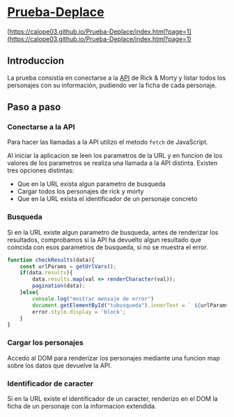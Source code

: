 # [Prueba-Deplace](https://calope03.github.io/Prueba-Deplace/index.html?page=1)

[https://calope03.github.io/Prueba-Deplace/index.html?page=1](https://calope03.github.io/Prueba-Deplace/index.html?page=1)

## Introduccion

La prueba consistía en conectarse a la [API](https://rickandmortyapi.com) de Rick & Morty y listar todos los personajes con su información, pudiendo ver la ficha de cada personaje.

## Paso a paso

### Conectarse a la API

Para hacer las llamadas a la API utilizo el metodo `fetch` de JavaScript.

Al iniciar la aplicacion se leen los parametros de la URL y en funcion de los valores de los parametros se realiza una llamada a la API distinta. Existen tres opciones distintas:

- Que en la URL exista algun parametro de busqueda
- Cargar todos los personajes de rick y morty
- Que en la URL exista el identificador de un personaje concreto


### Busqueda

Si en la URL existe algun parametro de busqueda, antes de renderizar los resultados, comprobamos si la API ha devuelto algun resultado que coincida con esos parametros de busqueda, si no se muestra el error.

```js
function checkResults(data){
    const urlParams = getUrlVars();
    if(data.results){
        data.results.map(val => renderCharacter(val));
        pagination(data);
    }else{
        console.log("mostrar mensaje de error")
        document.getElementById("tubusqueda").innerText = ` ${urlParams["name"]} `;
        error.style.display = 'block';
    }
}
```

### Cargar los personajes

Accedo al DOM para renderizar los personajes mediante una funcion map sobre los datos que devuelve la API.

### Identificador de caracter

Si en la URL existe el identificador de un caracter, renderizo en el DOM la ficha de un personaje con la informacion extendida.
